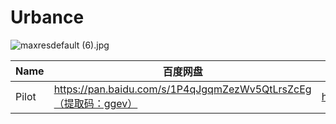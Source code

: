 # Urbance


![maxresdefault (6).jpg](/banner/uglyamericans.jpg)

| Name | 百度网盘 | 阿里云盘 | MDpan |
| --- | --- | --- | --- |
| Pilot | https://pan.baidu.com/s/1P4qJgqmZezWv5QtLrsZcEg（提取码：ggev） | https://www.aliyundrive.com/s/Gy8fv1Tng2c | https://mdpan.tk/Urbance |